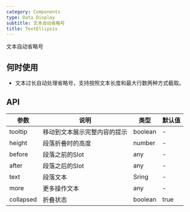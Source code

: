 ```yaml
---
category: Components
type: Data Display
subtitle: 文本自动省略号
title: TextEllipsis
---
```


文本自动省略号

## 何时使用

- 文本过长自动处理省略号，支持按照文本长度和最大行数两种方式截取。


## API

参数 | 说明 | 类型 | 默认值
----|------|-----|------
tooltip | 移动到文本展示完整内容的提示 | boolean | -
height | 段落折叠时的高度 | number | -
before | 段落之前的Slot | any | -
after | 段落之后的Slot | any | -
text | 段落文本 | Sring | -
more | 更多操作文本 | any | -
collapsed | 折叠状态 | boolean | true

